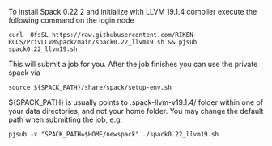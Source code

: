 To install Spack 0.22.2 and initialize with LLVM 19.1.4 compiler execute the following command on the login node
```
curl -OfsSL https://raw.githubusercontent.com/RIKEN-RCCS/PrivLLVMSpack/main/spack0.22_llvm19.sh && pjsub spack0.22_llvm19.sh
```

This will submit a job for you. After the job finishes you can use the private spack via
```
source ${SPACK_PATH}/share/spack/setup-env.sh
```

${SPACK_PATH} is usually points to .spack-llvm-v19.1.4/ folder within one of your data directories, and not your home folder. You may change the default path when submitting the job, e.g.
```
pjsub -x "SPACK_PATH=$HOME/newspack" ./spack0.22_llvm19.sh
```
